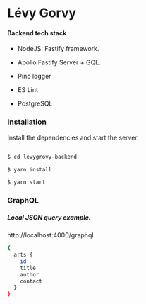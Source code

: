 
#  Lévy Gorvy

  

####  Backend tech stack

- NodeJS: Fastify framework.

- Apollo Fastify Server + GQL.

- Pino logger

- ES Lint

- PostgreSQL

###  Installation

Install the dependencies and start the server.

  

```sh

$ cd levygrovy-backend

$ yarn install

$ yarn start

```

### GraphQL
##### Local JSON query example.
http://localhost:4000/graphql
```sh
{
  arts {
    id
    title
    author
    contact
  }
}
```